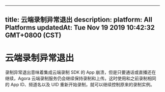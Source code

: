 
---
title: 云端录制异常退出
description: 
platform: All Platforms
updatedAt: Tue Nov 19 2019 10:42:32 GMT+0800 (CST)
---
# 云端录制异常退出
录制异常退出意味着集成云端录制 SDK 的 App 崩溃，但是只要通话或直播还在继续，Agora 云端录制服务仍会继续保持录制和上传。这时使用和之前录制相同的 App ID、频道名以及 UID 重新开始录制，就可以继续控制原来的录制实例。
